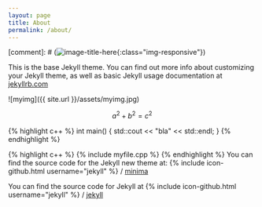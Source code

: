 ```yaml
---
layout: page
title: About
permalink: /about/
---
```


[comment]: # (![image-title-here](/path/to/image.jpg){:class="img-responsive"})

This is the base Jekyll theme. You can find out more info about customizing your Jekyll theme, as well as basic Jekyll usage documentation at [jekyllrb.com](http://jekyllrb.com/)

![myimg]({{ site.url }}/assets/myimg.jpg)

$$a^2+b^2=c^2$$

{% highlight c++ %}
int main()
{
    std::cout << "bla" << std::endl;
}
{% endhighlight %}

{% highlight c++ %}
{% include myfile.cpp %}
{% endhighlight %}
You can find the source code for the Jekyll new theme at:
{% include icon-github.html username="jekyll" %} /
[minima](https://github.com/jekyll/minima)

You can find the source code for Jekyll at
{% include icon-github.html username="jekyll" %} /
[jekyll](https://github.com/jekyll/jekyll)
